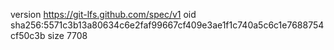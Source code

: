 version https://git-lfs.github.com/spec/v1
oid sha256:5571c3b13a80634c6e2faf99667cf409e3ae1f1c740a5c6c1e7688754cf50c3b
size 7708
